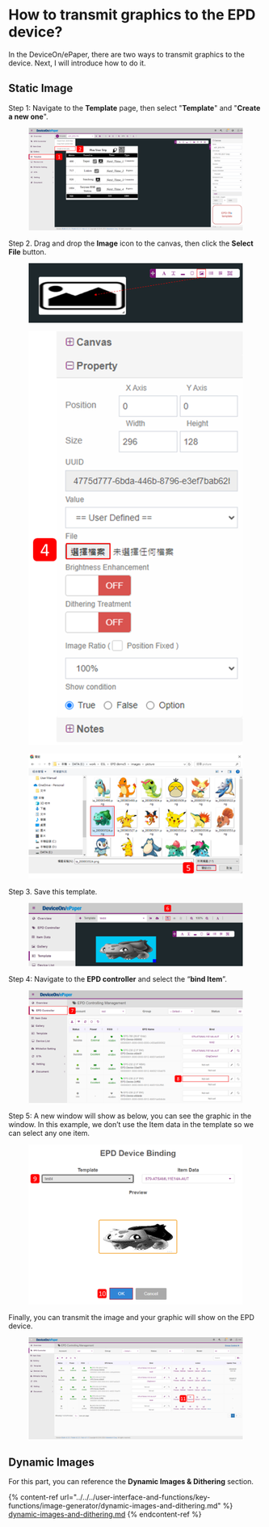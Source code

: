# How to transmit graphics to the EPD device?

In the DeviceOn/ePaper, there are two ways to transmit graphics to the device. Next, I will introduce how to do it.

## Static Image

Step 1: Navigate to the **Template** page, then select "**Template**" and "**Create a new one**".

<figure><img src="../../../.gitbook/assets/image (413).png" alt=""><figcaption></figcaption></figure>

Step 2. Drag and drop the **Image** icon to the canvas, then click the **Select File** button.

<figure><img src="../../../.gitbook/assets/image (414).png" alt=""><figcaption></figcaption></figure>

<figure><img src="../../../.gitbook/assets/image (415).png" alt=""><figcaption></figcaption></figure>

<figure><img src="../../../.gitbook/assets/image (416).png" alt=""><figcaption></figcaption></figure>

Step 3. Save this template.

<figure><img src="../../../.gitbook/assets/image (417).png" alt=""><figcaption></figcaption></figure>

Step 4: Navigate to the **EPD controller** and select the “**bind Item**”.

<figure><img src="../../../.gitbook/assets/image (418).png" alt=""><figcaption></figcaption></figure>

Step 5: A new window will show as below, you can see the graphic in the window. In this example, we don’t use the Item data in the template so we can select any one item.

<figure><img src="../../../.gitbook/assets/image (419).png" alt=""><figcaption></figcaption></figure>

Finally, you can transmit the image and your graphic will show on the EPD device.

<figure><img src="../../../.gitbook/assets/image (26).png" alt=""><figcaption></figcaption></figure>

## Dynamic Images

For this part, you can reference the **Dynamic Images & Dithering** section.

{% content-ref url="../../../user-interface-and-functions/key-functions/image-generator/dynamic-images-and-dithering.md" %}
[dynamic-images-and-dithering.md](../../../user-interface-and-functions/key-functions/image-generator/dynamic-images-and-dithering.md)
{% endcontent-ref %}
